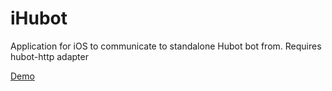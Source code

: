 iHubot
======

Application for iOS to communicate to standalone Hubot bot from. Requires hubot-http adapter

[Demo](http://www.pieceable.com/view/bundle/cqd/b17f7/com.github.darvin.iHubot)